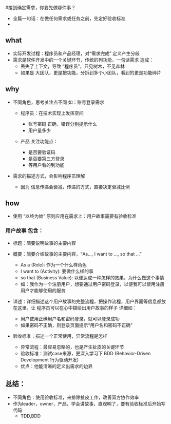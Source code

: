 #接到确定需求，你要先做哪件事？
- 全篇一句话：在做任何需求或任务之前，先定好验收标准
- [极客时间原文]: (https://time.geekbang.org/column/article/75100)

## what
- 实际开发过程：程序员和产品经理，对“需求完成” 定义产生分歧
- 需求是软件开发中的一个关键环节，传统的列功能，一句话需求 造成：
  - 丢失了上下文，导致 “程序员”，只见树木，不见森林
  - 如果是 大团队，更是把功能，分拆到多个小团队，看到的更是功能碎片

## why
- 不同角色，思考关注点不同 如：账号登录需求
  - 程序员：在技术实现上发挥空间
    - 账号密码 正确，错误分别提示什么
    - 用户量多少

  - 产品 关注功能点：
    - 是否要验证码
    - 是否要第三方登录
    - 等用户看的到功能

- 需求的描述方式，会影响程序员理解
  - 因为 信息传递会衰减，传递的方式，直接决定衰减比例

## how
- 使用 “以终为始” 原则应用在需求上：用户故事需要有验收标准

### 用户故事 包含：
- 标题：简要说明故事的主要内容
- 概要：简要介绍故事的主要内容，“As…, I want to …, so that …”
  - As a (Role): 作为一个什么样角色
  - I want to (Activity): 要做什么样的事
  - so that (Business Value): 以便达成一种怎样的效果，为什么做这个事情
  - 如：我作为一个注册用户，想要通过用户密码登录，以便我可以使用注册用户才能够使用的服务

- 详述：详细描述这个用户故事的完整流程，把操作流程，用户界面等信息都放在这里。让 程序员可以在心中描绘出用户故事的样子  详细如：
  - 用户使用正确用户名和密码登录，就可以登录成功
  - 如果密码不正确，则登录页面提示“用户名和密码不正确”

- 验收标准：描述一个正常使用，异常流程是怎样
  - 异常流程：最容易忽略的，也是产生扯皮的关键环节
  - 验收标准：测试case来源，更深入学习下 BDD (Behavior-Driven Development 行为驱动开发)
  - 优点：他能清晰的定义出需求的边界

## 总结：
- 不同角色：使用验收标准，来排除扯皮工作，改善双方协作效率
- 作为leader，owner，产品，学会讲故事，直观明了，要有验收标准后开始写代码
  - TDD,BDD
